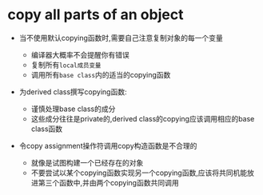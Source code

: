 # copy all parts of an object
- 当不使用默认copying函数时,需要自己注意复制对象的每一个变量
  - 编译器大概率不会提醒你有错误
  - 复制所有`local成员变量`
  - 调用所有`base class`内的适当的copying函数

- 为derived class撰写copying函数:
  - 谨慎处理base class的成分
  - 这些成分往往是private的,derived class的copying应该调用相应的base class函数

- 令copy assignment操作符调用copy构造函数是不合理的
  - 就像是试图构建一个已经存在的对象
  - 不要尝试以某个copying函数实现另一个copying函数,应该将共同机能放进第三个函数中,并由两个copying函数共同调用